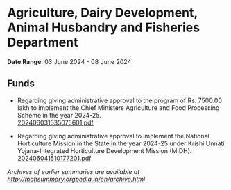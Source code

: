 # Agriculture, Dairy Development, Animal Husbandry and Fisheries Department

**Date Range**: 03 June 2024 - 08 June 2024


## Funds
- Regarding giving administrative approval to the program of Rs. 7500.00 lakh to implement the Chief Ministers Agriculture and Food Processing Scheme in the year 2024-25.\
  [202406031535075601.pdf](https://gr.maharashtra.gov.in/Site/Upload/Government%20Resolutions/English/202406031535075601.pdf)

- Regarding giving administrative approval to implement the National Horticulture Mission in the State in the year 2024-25 under Krishi Unnati Yojana-Integrated Horticulture Development Mission (MIDH).\
  [202406041510177201.pdf](https://gr.maharashtra.gov.in/Site/Upload/Government%20Resolutions/English/202406041510177201.pdf)


*Archives of earlier summaries are available at http://mahsummary.orgpedia.in/en/archive.html*